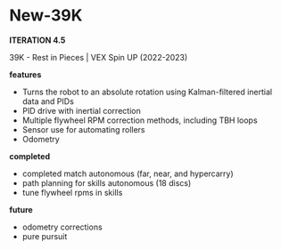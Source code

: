 # New-39K

**ITERATION 4.5**

39K - Rest in Pieces |
VEX Spin UP (2022-2023)

**features**

- Turns the robot to an absolute rotation using Kalman-filtered inertial data and PIDs
- PID drive with inertial correction
- Multiple flywheel RPM correction methods, including TBH loops
- Sensor use for automating rollers
- Odometry

**completed**

- completed match autonomous (far, near, and hypercarry)
- path planning for skills autonomous (18 discs)
- tune flywheel rpms in skills

**future**
- odometry corrections
- pure pursuit

